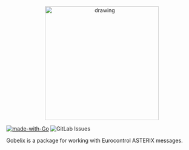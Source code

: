 

<div align="center">
<img style="align: center" src="assets/image/logo.png" alt="drawing" width="300"/>
</div>

[![made-with-Go](https://img.shields.io/badge/Made%20with-Go-1f425f.svg)](http://golang.org)
![GitLab Issues](https://img.shields.io/gitlab/issues/open/davidkohl/gobelix)



 Gobelix is a package for working with Eurocontrol ASTERIX messages.
